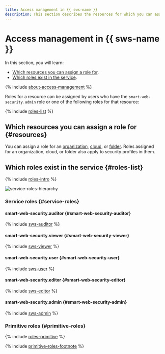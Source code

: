 ```yaml
---
title: Access management in {{ sws-name }}
description: This section describes the resources for which you can assign a role and the roles existing in the service.
---
```


# Access management in {{ sws-name }}

In this section, you will learn:

* [Which resources you can assign a role for](#resources).
* [Which roles exist in the service](#roles).

{% include [about-access-management](../../_includes/iam/about-access-management.md) %}

Roles for a resource can be assigned by users who have the `smart-web-security.admin` role or one of the following roles for that resource:

{% include [roles-list](../../_includes/iam/roles-list.md) %}

## Which resources you can assign a role for {#resources}

You can assign a role for an [organization](../../organization/), [cloud](../../resource-manager/concepts/resources-hierarchy.md#cloud), or [folder](../../resource-manager/concepts/resources-hierarchy.md#folder). Roles assigned for an organization, cloud, or folder also apply to security profiles in them.

## Which roles exist in the service {#roles-list}

{% include [roles-intro](../../_includes/roles-intro.md) %}

![service-roles-hierarchy](../../_assets/smartwebsecurity/service-roles-hierarchy.svg)

### Service roles {#service-roles}

#### smart-web-security.auditor {#smart-web-security-auditor}

{% include [sws-auditor](../../_roles/smart-web-security/auditor.md) %}

#### smart-web-security.viewer {#smart-web-security-viewer}

{% include [sws-viewer](../../_roles/smart-web-security/viewer.md) %}

#### smart-web-security.user {#smart-web-security-user}

{% include [sws-user](../../_roles/smart-web-security/user.md) %}

#### smart-web-security.editor {#smart-web-security-editor}

{% include [sws-editor](../../_roles/smart-web-security/editor.md) %}

#### smart-web-security.admin {#smart-web-security-admin}

{% include [sws-admin](../../_roles/smart-web-security/admin.md) %}

### Primitive roles {#primitive-roles}

{% include [roles-primitive](../../_includes/roles-primitive.md) %}

{% include [primitive-roles-footnote](../../_includes/primitive-roles-footnote.md) %}